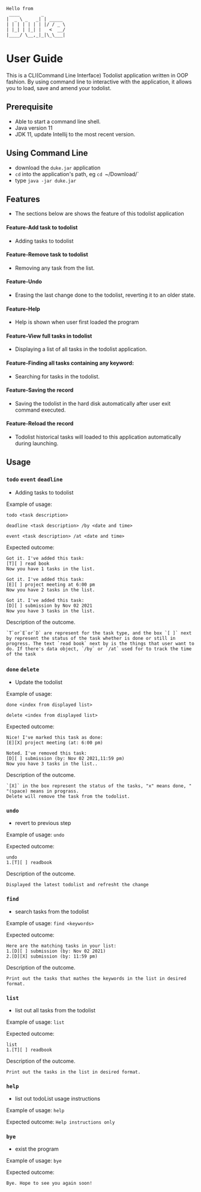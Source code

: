    ```
   Hello from
    ____        _        
   |  _ \ _   _| | _____ 
   | | | | | | | |/ / _ \
   | |_| | |_| |   <  __/
   |____/ \__,_|_|\_\___|
   ```
# User Guide
This is a CLI(Command Line Interface) Todolist application written in OOP fashion. By using command line to interactive with the application, it allows you to load, save and amend your todolist.

## Prerequisite
- Able to start a command line shell.
- Java version 11
- JDK 11, update Intellij to the most recent version.

## Using Command Line
- download the `duke.jar` application
- `cd` into the application's path, eg `cd `~/Download/`
- type `java -jar duke.jar`

## Features
- The sections below are shows the feature of this todolist application

#### Feature-Add task to todolist
- Adding tasks to todolist

#### Feature-Remove task to todolist
- Removing any task from the list.

#### Feature-Undo
- Erasing the last change done to the todolist, reverting it to an older state.

#### Feature-Help
- Help is shown when user first loaded the program

#### Feature-View full tasks in todolist
- Displaying a list of all tasks in the todolist application.

#### Feature-Finding all tasks containing any keyword:
- Searching for tasks in the todolist.

#### Feature-Saving the record
- Saving the todolist in the hard disk automatically after user exit command executed.

#### Feature-Reload the record
- Todolist historical tasks will loaded to this application automatically during launching.


## Usage

### `todo` `event` `deadline`
- Adding tasks to todolist

Example of usage:

`todo <task description>`

`deadline <task description> /by <date and time>`

`event <task description> /at <date and time>`

Expected outcome:
```
Got it. I've added this task:
[T][ ] read book
Now you have 1 tasks in the list.
```
```
Got it. I've added this task:
[E][ ] project meeting at 6:00 pm
Now you have 2 tasks in the list.
```
```
Got it. I've added this task:
[D][ ] submission by Nov 02 2021
Now you have 3 tasks in the list.
```
Description of the outcome.
```
`T`or`E`or`D` are represent for the task type, and the box `[ ]` next by represent the status of the task whether is done or still in progress. The text `read book` next by is the things that user want to do. If there's data object, `/by` or `/at` used for to track the time of the task
```
### `done` `delete`
- Update the todolist

Example of usage: 

`done <index from displayed list>`

`delete <index from displayed list>`

Expected outcome:
```
Nice! I've marked this task as done:
[E][X] project meeting (at: 6:00 pm)
```
```
Noted. I've removed this task:
[D][ ] submission (by: Nov 02 2021,11:59 pm)
Now you have 3 tasks in the list..
```
Description of the outcome.
```
`[X]` in the box represent the status of the tasks, "x" means done, " "(space) means in prograss. 
Delete will remove the task from the todolist.
```


### `undo`
- revert to previous step

Example of usage: `undo`

Expected outcome:
```
undo
1.[T][ ] readbook
```
Description of the outcome.
```
Displayed the latest todolist and refresht the change
```

### `find`
- search tasks from the todolist

Example of usage: 
`find <keywords>`

Expected outcome:
```
Here are the matching tasks in your list:
1.[D][ ] submission (by: Nov 02 2021)
2.[D][X] submission (by: 11:59 pm)
```
Description of the outcome.
```
Print out the tasks that mathes the keywords in the list in desired format.
```

### `list`
- list out all tasks from the todolist

Example of usage: 
`list`

Expected outcome:
```
list
1.[T][ ] readbook
```
Description of the outcome.
```
Print out the tasks in the list in desired format.
```

### `help`
- list out todoList usage instructions

Example of usage: 
`help`

Expected outcome:
```Help instructions only```

### `bye`
- exist the program

Example of usage: 
`bye`

Expected outcome:
```
Bye. Hope to see you again soon!
```
